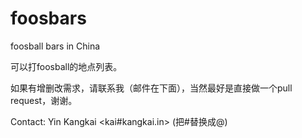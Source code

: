 # foosbars
foosball bars in China

可以打foosball的地点列表。

如果有增删改需求，请联系我（邮件在下面），当然最好是直接做一个pull request，谢谢。

Contact: Yin Kangkai <kai#kangkai.in> (把#替换成@)

